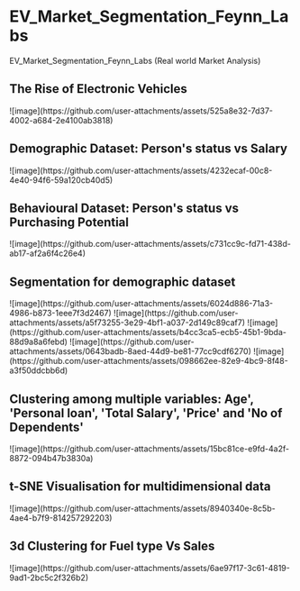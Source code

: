 # EV_Market_Segmentation_Feynn_Labs
EV_Market_Segmentation_Feynn_Labs (Real world Market Analysis)
<h2>The Rise of Electronic Vehicles</h2>
![image](https://github.com/user-attachments/assets/525a8e32-7d37-4002-a684-2e4100ab3818)
<h2>Demographic Dataset: Person's status vs Salary</h2>
![image](https://github.com/user-attachments/assets/4232ecaf-00c8-4e40-94f6-59a120cb40d5)
<h2>Behavioural Dataset: Person's status vs Purchasing Potential</h2>
![image](https://github.com/user-attachments/assets/c731cc9c-fd71-438d-ab17-af2a6f4c26e4)
<h2>Segmentation for demographic dataset</h2>
![image](https://github.com/user-attachments/assets/6024d886-71a3-4986-b873-1eee7f3d2467)
![image](https://github.com/user-attachments/assets/a5f73255-3e29-4bf1-a037-2d149c89caf7)
![image](https://github.com/user-attachments/assets/b4cc3ca5-ecb5-45b1-9bda-88d9a8a6febd)
![image](https://github.com/user-attachments/assets/0643badb-8aed-44d9-be81-77cc9cdf6270)
![image](https://github.com/user-attachments/assets/098662ee-82e9-4bc9-8f48-a3f50ddcbb6d)
<h2>Clustering among multiple variables: Age', 'Personal loan', 'Total Salary', 'Price' and 'No of Dependents'</h2>
![image](https://github.com/user-attachments/assets/15bc81ce-e9fd-4a2f-8872-094b47b3830a)
<h2>t-SNE Visualisation for multidimensional data</h2>
![image](https://github.com/user-attachments/assets/8940340e-8c5b-4ae4-b7f9-814257292203)
<h2>3d Clustering for Fuel type Vs Sales </h2>
![image](https://github.com/user-attachments/assets/6ae97f17-3c61-4819-9ad1-2bc5c2f326b2)
